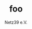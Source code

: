 ---
layout: event
title: "foo"
author: "Netz39 e.V." 
event:
  start: 2025-03-29 23:00:00 
  end:   2025-03-30 01:00:00 
  organizer: "Netz39 Team <kontakt@netz39.de>" 
  location: "Leibnizstr. 18, 39104 Magdeburg"
---